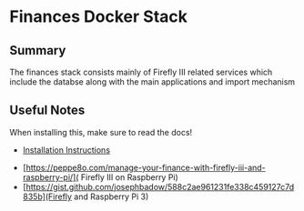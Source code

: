 # Finances Docker Stack

## Summary

The finances stack consists mainly of Firefly III related services which include the databse along with the main applications and import mechanism

## Useful Notes

When installing this, make sure to read the docs!

- [Installation Instructions](https://docs.firefly-iii.org/how-to/data-importer/installation/docker/)

<!-- markdown-link-check-disable -->
- [https://peppe8o.com/manage-your-finance-with-firefly-iii-and-raspberry-pi/]( Firefly III on Raspberry Pi)
- [https://gist.github.com/josephbadow/588c2ae961231fe338c459127c7d835b](Firefly and Raspberry Pi 3)
<!-- markdown-link-check-enable -->
